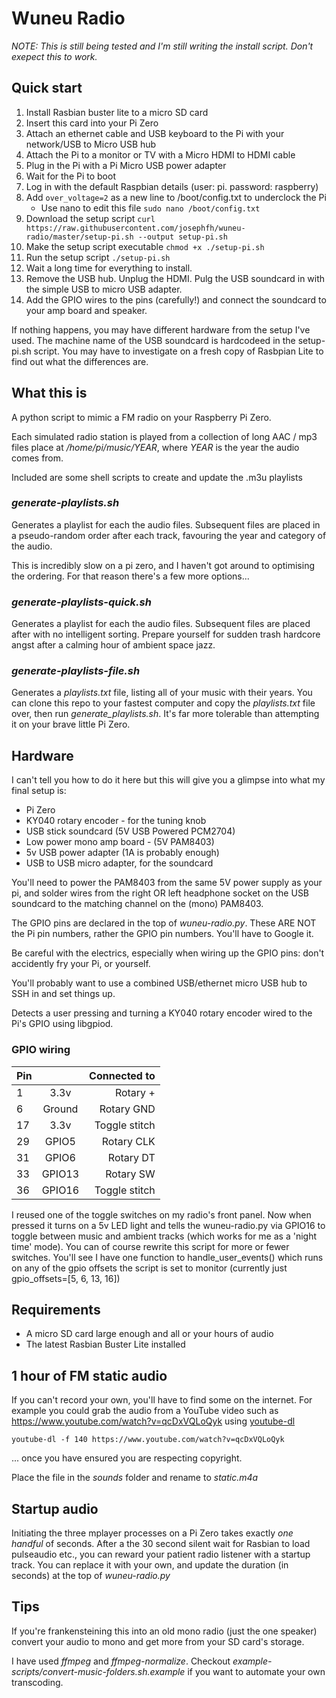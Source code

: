 # Wuneu Radio

*NOTE: This is still being tested and I'm still writing the install script. Don't exepect this to work.*

## Quick start

1. Install Rasbian buster lite to a micro SD card
2. Insert this card into your Pi Zero
3. Attach an ethernet cable and USB keyboard to the Pi with your network/USB to Micro USB hub
4. Attach the Pi to a monitor or TV with a Micro HDMI to HDMI cable
5. Plug in the Pi with a Pi Micro USB power adapter
6. Wait for the Pi to boot
7. Log in with the default Raspbian details (user: pi. password: raspberry)
8. Add ```over_voltage=2``` as a new line to /boot/config.txt to underclock the Pi
    - Use nano to edit this file ```sudo nano /boot/config.txt```
9. Download the setup script
    ```curl https://raw.githubusercontent.com/josephfh/wuneu-radio/master/setup-pi.sh --output setup-pi.sh```
10. Make the setup script executable
    ```chmod +x ./setup-pi.sh```
11. Run the setup script
    ```./setup-pi.sh```
12. Wait a long time for everything to install.
13. Remove the USB hub. Unplug the HDMI. Pulg the USB soundcard in with the simple USB to micro USB adapter.
14. Add the GPIO wires to the pins (carefully!) and connect the soundcard to your amp board and speaker.

If nothing happens, you may have different hardware from the setup I've used. The machine name of the USB
soundcard is hardcodeed in the setup-pi.sh script. You may have to investigate on a fresh copy of Rasbpian Lite
to find out what the differences are.

## What this is

A python script to mimic a FM radio on your Raspberry Pi Zero.

Each simulated radio station is played from a collection of long AAC / mp3 files place at _/home/pi/music/YEAR_,
where _YEAR_ is the year the audio comes from.

Included are some shell scripts to create and update the .m3u playlists

### _generate-playlists.sh_
Generates a playlist for each the audio files. Subsequent files are placed in a pseudo-random order after each track,
favouring the year and category of the audio.

This is incredibly slow on a pi zero, and I haven't got around to optimising the ordering. For that reason there's a
few more options...

### _generate-playlists-quick.sh_
Generates a playlist for each the audio files. Subsequent files are placed after with no intelligent sorting. Prepare
yourself for sudden trash hardcore angst after a calming hour of ambient space jazz.

### _generate-playlists-file.sh_
Generates a _playlists.txt_ file, listing all of your music with their years. You can clone this repo to your fastest
computer and copy the _playlists.txt_ file over, then run _generate_playlists.sh_. It's far more tolerable than
attempting it on your brave little Pi Zero.

## Hardware

I can't tell you how to do it here but this will give you a glimpse into what my final setup is:

* Pi Zero
* KY040 rotary encoder - for the tuning knob
* USB stick soundcard (5V USB Powered PCM2704)
* Low power mono amp board - (5V PAM8403)
* 5v USB power adapter (1A is probably enough)
* USB to USB micro adapter, for the soundcard

You'll need to power the PAM8403 from the same 5V power supply as your pi, and solder wires from the right OR left headphone
socket on the USB soundcard to the matching channel on the (mono) PAM8403.

The GPIO pins are declared in the top of _wuneu-radio.py_. These ARE NOT the Pi pin numbers, rather the GPIO pin numbers.
You'll have to Google it.

Be careful with the electrics, especially when wiring up the GPIO pins: don't accidently fry your Pi, or yourself.

You'll probably want to use a combined USB/ethernet micro USB hub to SSH in and set things up.

Detects a user pressing and turning a KY040 rotary encoder wired to the Pi's GPIO using libgpiod.

### GPIO wiring

| Pin   |           | Connected to        |
| ----- |:---------:| -------------------:|
| 1     | 3.3v      | Rotary   +          |
| 6     | Ground    | Rotary   GND        |
| 17    | 3.3v      | Toggle stitch       |
| 29    | GPIO5     | Rotary   CLK        |
| 31    | GPIO6     | Rotary   DT         |
| 33    | GPIO13    | Rotary   SW         |
| 36    | GPIO16    | Toggle stitch       |

I reused one of the toggle switches on my radio's front panel. Now when pressed it turns on a 5v LED light
and tells the wuneu-radio.py via GPIO16 to toggle between music and ambient tracks (which works for me as
a 'night time' mode). You can of course rewrite this script for more or fewer switches. You'll see I have
one function to handle_user_events() which runs on any of the gpio offsets the script is set to monitor
(currently just gpio_offsets=[5, 6, 13, 16])

## Requirements

* A micro SD card large enough and all or your hours of audio
* The latest Rasbian Buster Lite installed

## 1 hour of FM static audio

If you can't record your own, you'll have to find some on the internet. For example you could
grab the audio from a YouTube video such as https://www.youtube.com/watch?v=qcDxVQLoQyk using
[youtube-dl](https://ytdl-org.github.io/youtube-dl/index.html)

```youtube-dl -f 140 https://www.youtube.com/watch?v=qcDxVQLoQyk```

... once you have ensured you are respecting copyright.

Place the file in the _sounds_ folder and rename to _static.m4a_

## Startup audio

Initiating the three mplayer processes on a Pi Zero takes exactly _one handful_ of seconds. After a the 30 second silent wait for
Rasbian to load pulseaudio etc., you can reward your patient radio listener with a startup track. You can replace it with your own, and update the duration (in seconds) at the top of _wuneu-radio.py_

## Tips

If you're frankensteining this into an old mono radio (just the one speaker) convert your audio to mono and get more from your
SD card's storage.

I have used _ffmpeg_ and _ffmpeg-normalize_. Checkout _example-scripts/convert-music-folders.sh.example_ if you want to automate
your own transcoding.
